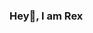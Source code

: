 ###  Hey👋, I am Rex
<!--
I'm a 17yo <b>independent software engineer</b> currently revamping [scriptylabs](https://scriptylabs.com).<br>
I focus on <b>crafting performant apps</b> and making <b>problem solving designs</b>.<br><br>
When I get time, I push some commits on  <b>open source tools</b> that can be useful:
- [gcommit](https://github.com/veritem/gcommit)-&nbsp;conventional commits utility cli
- [json-base](https://github.com/regisrex/json-base)-&nbsp;a minitool that enables using json files as databases
- [string-hunt](https://github.com/regisrex/string-hunt)-&nbsp;string search via nested objects.
- [sharecode](https://github.com/regisrex/sharecode)-&nbsp;codeshare.io was not working, so.. i did mine :)
- [more...](https://github.com/regisrex?tab=repositories)
Let's link up - [twitter](https://twitter.com/regisrex)&nbsp;.&nbsp;[linkedin](https://linkedin.com/in/regisndizihirwe). <br>
Visit my portifolios - [regisndizihiwe.me](https://regisndizihiwe.me)&nbsp;.&nbsp;[designs.regisndizihiwe.me](https://designs.regisndizihiwe.me) <br>
<br>
<b>Good day ✌️ </b>

-->
